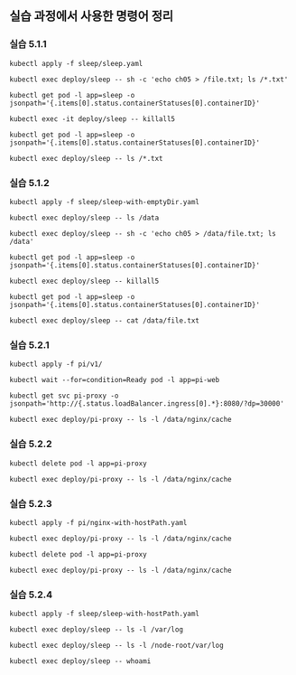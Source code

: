 ## 실습 과정에서 사용한 명령어 정리

### 실습 5.1.1

    kubectl apply -f sleep/sleep.yaml

    kubectl exec deploy/sleep -- sh -c 'echo ch05 > /file.txt; ls /*.txt'

    kubectl get pod -l app=sleep -o jsonpath='{.items[0].status.containerStatuses[0].containerID}'

    kubectl exec -it deploy/sleep -- killall5

    kubectl get pod -l app=sleep -o jsonpath='{.items[0].status.containerStatuses[0].containerID}'

    kubectl exec deploy/sleep -- ls /*.txt

### 실습 5.1.2
    
    kubectl apply -f sleep/sleep-with-emptyDir.yaml

    kubectl exec deploy/sleep -- ls /data

    kubectl exec deploy/sleep -- sh -c 'echo ch05 > /data/file.txt; ls /data'

    kubectl get pod -l app=sleep -o jsonpath='{.items[0].status.containerStatuses[0].containerID}'

    kubectl exec deploy/sleep -- killall5

    kubectl get pod -l app=sleep -o jsonpath='{.items[0].status.containerStatuses[0].containerID}'

    kubectl exec deploy/sleep -- cat /data/file.txt

### 실습 5.2.1

    kubectl apply -f pi/v1/

    kubectl wait --for=condition=Ready pod -l app=pi-web

    kubectl get svc pi-proxy -o jsonpath='http://{.status.loadBalancer.ingress[0].*}:8080/?dp=30000'

    kubectl exec deploy/pi-proxy -- ls -l /data/nginx/cache

### 실습 5.2.2

    kubectl delete pod -l app=pi-proxy

    kubectl exec deploy/pi-proxy -- ls -l /data/nginx/cache

### 실습 5.2.3

    kubectl apply -f pi/nginx-with-hostPath.yaml

    kubectl exec deploy/pi-proxy -- ls -l /data/nginx/cache

    kubectl delete pod -l app=pi-proxy

    kubectl exec deploy/pi-proxy -- ls -l /data/nginx/cache

### 실습 5.2.4

    kubectl apply -f sleep/sleep-with-hostPath.yaml

    kubectl exec deploy/sleep -- ls -l /var/log

    kubectl exec deploy/sleep -- ls -l /node-root/var/log

    kubectl exec deploy/sleep -- whoami

    